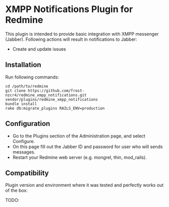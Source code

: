 # XMPP Notifications Plugin for Redmine

This plugin is intended to provide basic integration with XMPP messenger (Jabber).
Following actions will result in notifications to Jabber:

- Create and update issues

## Installation

Run following commands:

```ShellSession
cd /path/to/redmine
git clone https://github.com/frost-nzcr4/redmine_xmpp_notifications.git vendor/plugins/redmine_xmpp_notifications
bundle install
rake db:migrate_plugins RAILS_ENV=production
```

## Configuration

- Go to the Plugins section of the Administration page, and select Configure.
- On this page fill out the Jabber ID and password for user who will sends messages.
- Restart your Redmine web server (e.g. mongrel, thin, mod_rails).

## Compatibility

Plugin version and environment where it was tested and perfectly works out of the box:

TODO:
